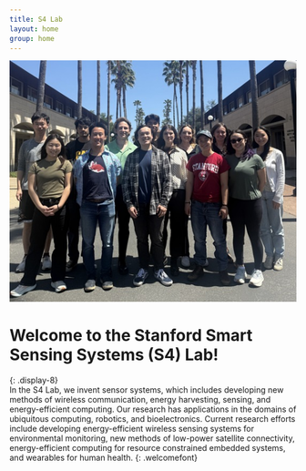 ```yaml
---
title: S4 Lab
layout: home
group: home
---
```


<div style="text-align: center;">
  <img src="/static/img/logo/s4_group_pic.png" alt="Stanford University" style="max-width: 100%; height: auto;">
</div>

# Welcome to the Stanford Smart Sensing Systems (S4) Lab!
{: .display-8}
<br>
In the S4 Lab, we invent sensor systems, which includes developing new methods of wireless communication, energy harvesting, sensing, and energy-efficient computing. Our research has applications in the domains of ubiquitous computing, robotics, and bioelectronics. Current research efforts include developing energy-efficient wireless sensing systems for environmental monitoring, new methods of low-power satellite connectivity, energy-efficient computing for resource constrained embedded systems, and wearables for human health.
{: .welcomefont}
